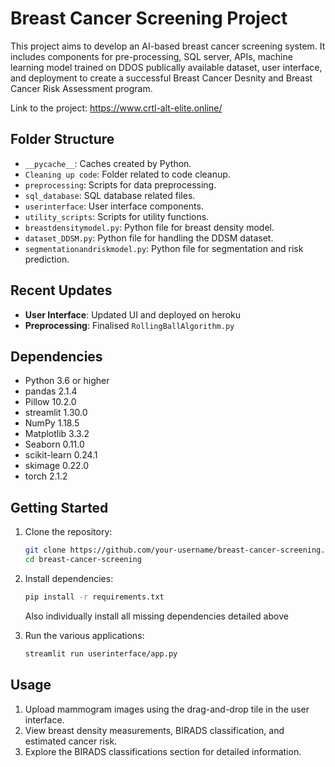 # Breast Cancer Screening Project

This project aims to develop an AI-based breast cancer screening system. It includes components for pre-processing, SQL server, APIs, machine learning model trained on DDOS publically available dataset, user interface, and deployment to create a successful Breast Cancer Desnity and Breast Cancer Risk Assessment program.

Link to the project: https://www.crtl-alt-elite.online/


## Folder Structure

- `__pycache__`: Caches created by Python.
- `Cleaning up code`: Folder related to code cleanup.
- `preprocessing`: Scripts for data preprocessing.
- `sql_database`: SQL database related files.
- `userinterface`: User interface components.
- `utility_scripts`: Scripts for utility functions.
- `breastdensitymodel.py`: Python file for breast density model.
- `dataset_DDSM.py`: Python file for handling the DDSM dataset.
- `segmentationandriskmodel.py`: Python file for segmentation and risk prediction.

## Recent Updates

- **User Interface**: Updated UI and deployed on heroku
- **Preprocessing**: Finalised `RollingBallAlgorithm.py`


## Dependencies

- Python 3.6 or higher
- pandas 2.1.4
- Pillow 10.2.0
- streamlit 1.30.0
- NumPy 1.18.5
- Matplotlib 3.3.2
- Seaborn 0.11.0
- scikit-learn 0.24.1
- skimage 0.22.0
- torch 2.1.2

## Getting Started

1. Clone the repository:

    ```bash
    git clone https://github.com/your-username/breast-cancer-screening.git
    cd breast-cancer-screening
    ```

2. Install dependencies:

    ```bash
    pip install -r requirements.txt
    ```
    Also individually install all missing dependencies detailed above

3. Run the various applications:

    ```bash
    streamlit run userinterface/app.py
    ```

## Usage

1. Upload mammogram images using the drag-and-drop tile in the user interface.
2. View breast density measurements, BIRADS classification, and estimated cancer risk.
3. Explore the BIRADS classifications section for detailed information.





